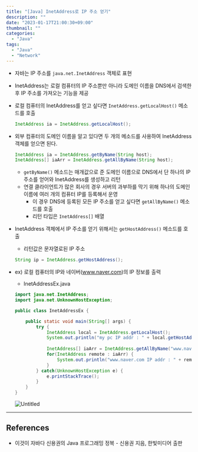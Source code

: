 ```yaml
---
title: "[Java] InetAddress로 IP 주소 얻기"
description: ""
date: "2023-01-17T21:00:30+09:00"
thumbnail: ""
categories:
  - "Java"
tags:
  - "Java"
  - "Network"
---
```

<!--more-->

- 자바는 IP 주소를 `java.net.InetAddress` 객체로 표현
- InetAddress는 로컬 컴퓨터의 IP 주소뿐만 아니라 도메인 이름을 DNS에서 검색한 후 IP 주소를 가져오는 기능을 제공
- 로컬 컴퓨터의 InetAddress를 얻고 싶다면 `InetAddress.getLocalHost()` 메소드를 호출
    
    ```java
    InetAddress ia = InetAddress.getLocalHost();
    ```
    
- 외부 컴퓨터의 도메인 이름을 알고 있다면 두 개의 메소드를 사용하여 InetAddress 객체를 얻으면 된다.
    
    ```java
    InetAddress ia = InetAddress.getByName(String host);
    InetAddress[] iaArr = InetAddress.getAllByName(String host);
    ```
    
    - `getByName()` 메소드는 매개값으로 준 도메인 이름으로 DNS에서 단 하나의 IP 주소를 얻어와 InetAddress를 생성하고 리턴
    - 연결 클라이언트가 많은 회사의 경우 서버의 과부하를 막기 위해 하나의 도메인 이름에 여러 개의 컴퓨터 IP를 등록해서 운영
        - 이 경우 DNS에 등록된 모든 IP 주소를 얻고 싶다면 `getAllByName()` 메소드를 호출
        - 리턴 타입은 `InetAddress[]` 배열
- InetAddress 객체에서 IP 주소를 얻기 위해서는 `getHostAddress()` 메소드를 호출
    - 리턴값은 문자열로된 IP 주소
    
    ```java
    String ip = InetAddress.getHostAddress();
    ```
    
- ex) 로컬 컴퓨터의 IP와 네이버(www.naver.com)의 IP 정보를 출력
    - InetAddressEx.java
    
    ```java
    import java.net.InetAddress;
    import java.net.UnknownHostException;
    
    public class InetAddressEx {
    
    	public static void main(String[] args) {
    		try {
    			InetAddress local = InetAddress.getLocalHost();
    			System.out.println("my pc IP addr : " + local.getHostAddress());
    			
    			InetAddress[] iaArr = InetAddress.getAllByName("www.naver.com");
    			for(InetAddress remote : iaArr) {
    				System.out.println("www.naver.com IP addr : " + remote.getHostAddress());
    			}
    		} catch(UnknownHostException e) {
    			e.printStackTrace();
    		}
    	}
    }
    ```
    
    ![Untitled](/images/lang_java/inputOutput/InetAddress로_IP_주소_얻기/Untitled.png)
    

---

## References

- 이것이 자바다 신용권의 Java 프로그래밍 정복 - 신용권 지음, 한빛미디어 출판